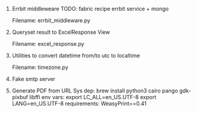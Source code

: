 1. Errbit middleweare
    TODO: fabric recipe errbit service + mongo

    Filename: errbit_middleware.py

2. Queryset result to ExcelResponse View

    Filename: excel_response.py

3. Utilities to convert datetime from/to utc to localtime

    Filename: timezone.py


4. Fake smtp server


5. Generate PDF from URL
    Sys dep: brew install python3 cairo pango gdk-pixbuf libffi
    env vars:
        export LC_ALL=en_US.UTF-8
        export LANG=en_US.UTF-8
    requirements: WeasyPrint==0.41